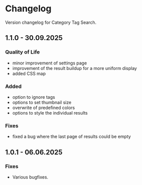 # Changelog

Version changelog for Category Tag Search.

## 1.1.0 - 30.09.2025

### Quality of Life

- minor improvement of settings page
- improvement of the result buildup for a more uniform display
- added CSS map

### Added

- option to ignore tags
- options to set thumbnail size
- overwrite of predefined colors
- options to style the individual results

### Fixes

- fixed a bug where the last page of results could be empty

## 1.0.1 - 06.06.2025

### Fixes

- Various bugfixes.